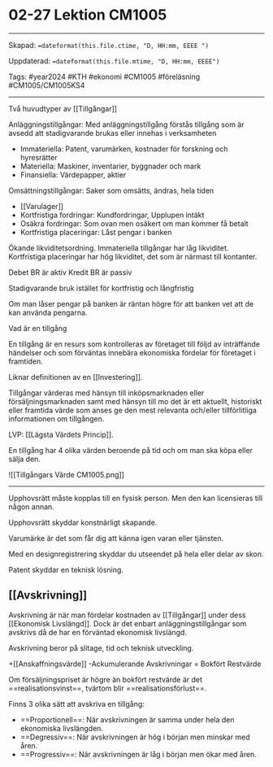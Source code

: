 # 02-27 Lektion CM1005

---

Skapad: `=dateformat(this.file.ctime, "D, HH:mm, EEEE ")`

Uppdaterad: `=dateformat(this.file.mtime, "D, HH:mm, EEEE")`

Tags: #year2024 #KTH #ekonomi #CM1005 #föreläsning #CM1005/CM1005KS4

---

Två huvudtyper av [[Tillgångar]]

Anläggningstillgångar: Med anläggningstillgång förstås tillgång som är avsedd att stadigvarande brukas eller innehas i verksamheten

- Immateriella: Patent, varumärken, kostnader för forskning och hyresrätter
- Materiella: Maskiner, inventarier, byggnader och mark
- Finansiella: Värdepapper, aktier

Omsättningstillgångar: Saker som omsätts, ändras, hela tiden

- [[Varulager]]
- Kortfristiga fordringar: Kundfordringar, Upplupen intäkt
- Osäkra fordringar: Som ovan men osäkert om man kommer få betalt
- Kortfristiga placeringar: Låst pengar i banken

Ökande likviditetsordning. Immateriella tillgångar har låg likviditet. Kortfristiga placeringar har hög likviditet, det som är närmast till kontanter.

Debet BR är aktiv
Kredit BR är passiv

Stadigvarande bruk istället för kortfristig och långfristig

Om man låser pengar på banken är räntan högre för att banken vet att de kan använda pengarna.

Vad är en tillgång

En tillgång är en resurs som kontrolleras av företaget till följd av inträffande händelser och som förväntas innebära ekonomiska fördelar för företaget i framtiden.

Liknar definitionen av en [[Investering]].

Tillgångar värderas med hänsyn till inköpsmarknaden eller försäljningsmarknaden samt med hänsyn till mo det är ett aktuellt, historiskt eller framtida värde som anses ge den mest relevanta och/eller tillförlitliga informationen om tillgången.

LVP: [[Lägsta Värdets Princip]].

En tillgång har 4 olika värden beroende på tid och om man ska köpa eller sälja den.

![[Tillgångars Värde CM1005.png]]

---

Upphovsrätt måste kopplas till en fysisk person. Men den kan licensieras till någon annan.

Upphovsrätt skyddar konstnärligt skapande.

Varumärke är det som får dig att känna igen varan eller tjänsten.

Med en designregistrering skyddar du utseendet på hela eller delar av skon.

Patent skyddar en teknisk lösning.

## [[Avskrivning]]

Avskrivning är när man fördelar kostnaden av [[Tillgångar]] under dess [[Ekonomisk Livslängd]]. Dock är det enbart anläggningstillgångar som avskrivs då de har en förväntad ekonomisk livslängd.

Avskrivning beror på slitage, tid och teknisk utveckling.

+[[Anskaffningsvärde]]
-Ackumulerande Avskrivningar
= Bokfört Restvärde

Om försäljningspriset är högre än bokfört restvärde är det ==realisationsvinst==, tvärtom blir ==realisationsförlust==.

Finns 3 olika sätt att avskriva en tillgång:

- ==Proportionell==: När avskrivningen är samma under hela den ekonomiska livslängden.
- ==Degressiv==: När avskrivningen är hög i början men minskar med åren.
- ==Progressiv==: När avskrivningen är låg i början men ökar med åren.
